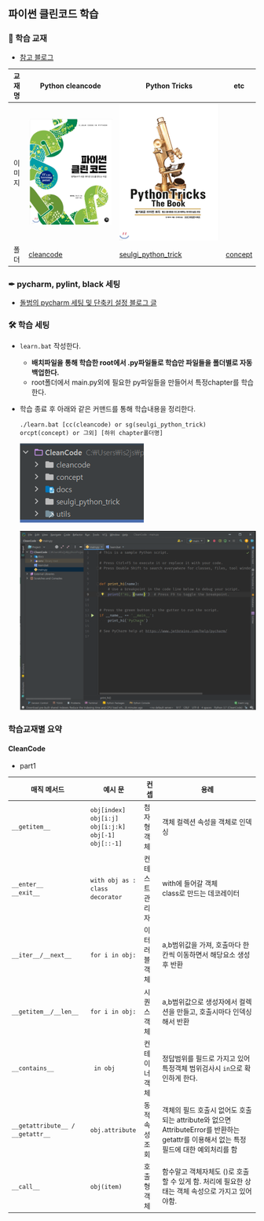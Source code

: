 ## 파이썬 클린코드 학습



### 📜 학습 교재

- [참고 블로그](https://dailyheumsi.tistory.com/category/%EB%8D%94%20%EB%82%98%EC%9D%80%20%EC%97%94%EC%A7%80%EB%8B%88%EC%96%B4%EA%B0%80%20%EB%90%98%EA%B8%B0%20%EC%9C%84%ED%95%B4/%ED%8C%8C%EC%9D%B4%EC%8D%AC%EC%9D%84%20%ED%8C%8C%EC%9D%B4%EC%8D%AC%EC%8A%A4%EB%9F%BD%EA%B2%8C)

| 교재명 | Python cleancode                                             | Python Tricks                                                | etc                   |
| :----: | ------------------------------------------------------------ | ------------------------------------------------------------ | --------------------- |
| 이미지 | ![image-20220716012838378](https://raw.githubusercontent.com/is3js/screenshots/main/image-20220716012838378.png) | ![image-20220717004101722](https://raw.githubusercontent.com/is3js/screenshots/main/image-20220717004101722.png) |                       |
|  폴더  | [cleancode](../cleancode)                                    | [seulgi_python_trick](../seulgi_python_trick)                | [concept](../concept) |





### ✒ pycharm, pylint, black 세팅

- [돌범의 pycharm 세팅 및 단축키 설정 블로그 글](https://blog.chojaeseong.com/pycharm/settings/shortcut/2022/02/13/pycharrm_settings_shortcut.html)





### 🛠 학습 세팅

- `learn.bat` 작성한다.

    - **배치파일을 통해 학습한 root에서 .py파일들로 학습만 파일들을 폴더별로 자동 백업한다.** 
    - root폴더에서 main.py외에 필요한 py파일들을 만들어서 특정chapter를 학습한다.

- 학습 종료 후 아래와 같은 커맨드를 통해 학습내용을 정리한다.
    ```shell
    ./learn.bat [cc(cleancode) or sg(seulgi_python_trick) orcpt(concept) or 그외] [하위 chapter폴더명]
    ```
  ![image-20220722010621957](https://raw.githubusercontent.com/is3js/screenshots/main/image-20220722010621957.png)
  
  
  ![521dc07c-45b8-4ffa-b87b-c89efd5f6c39](https://raw.githubusercontent.com/is3js/screenshots/main/521dc07c-45b8-4ffa-b87b-c89efd5f6c39.gif)





### 학습교재별 요약

#### CleanCode

- part1

| 매직 메서드                      | 예시 문                                                      | 컨셉            | 용례                                                         |
| -------------------------------- | ------------------------------------------------------------ | --------------- | ------------------------------------------------------------ |
| `__getitem__`                    | `obj[index]`<br />`obj[i:j]`<br />`obj[i:j:k]`<br />`obj[-1]`<br />`obj[::-1]` | 첨자형 객체     | 객체 컬렉션 속성을 객체로 인덱싱                             |
| `__enter__`<br />`__exit__`      | `with obj as :`<br />`class decorator`                       | 컨테스트 관리자 | with에 들어갈 객체<br />class로 만드는 데코레이터            |
| `__iter__/__next__`              | `for i in obj:`                                              | 이터러블 객체   | a,b범위값을 가져, 호출마다 한칸씩 이동하면서 해당요소 생성후 반환 |
| `__getitem__/__len__`            | `for i in obj:`                                              | 시퀀스객체      | a,b범위값으로 생성자에서 컬렉션을 만들고, 호출시마다 인덱싱해서 반환 |
| `__contains__`                   | ` in obj`                                                    | 컨테이너 객체   | 정답범위를 필드로 가지고 있어 특정객체 범위검사시 `in`으로 확인하게 한다. |
| `__getattribute__ / __getattr__` | `obj.attribute`                                              | 동적 속성조회   | 객체의 필드 호출시 없어도 호출되는 attribute와 없으면 AttributeError를 반환하는 getattr를 이용해서 없는 특정 필드에 대한 예외처리를 함 |
| `__call__`                       | `obj(item)`                                                  | 호출형 객체     | 함수말고 객체자체도 ()로 호출할 수 있게 함. 처리에 필요한 상태는 객체 속성으로 가지고 있어야함. |

